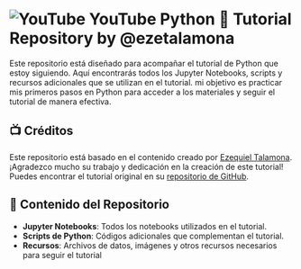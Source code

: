 # ![YouTube](https://img.shields.io/badge/YouTube-FF0000?style=for-the-badge&logo=youtube&logoColor=white)    YouTube Python 🐍 Tutorial Repository by @ezetalamona

Este repositorio está diseñado para acompañar el tutorial de Python que estoy siguiendo. Aquí encontrarás todos los Jupyter Notebooks, scripts y recursos adicionales que se utilizan en el tutorial. mi objetivo es practicar mis primeros pasos en Python  para acceder a los materiales y seguir el tutorial de manera efectiva.

## 📺 Créditos 

Este repositorio está basado en el contenido creado por [Ezequiel Talamona](https://github.com/ezetalamona). ¡Agradezco mucho su trabajo y dedicación en la creación de este tutorial! Puedes encontrar el tutorial original en su [repositorio de GitHub](https://github.com/ezetalamona/youtube_python_tutorial).

## 📓 Contenido del Repositorio 

- **Jupyter Notebooks**: Todos los notebooks utilizados en el tutorial.
- **Scripts de Python**: Códigos adicionales que complementan el tutorial.
- **Recursos**: Archivos de datos, imágenes y otros recursos necesarios para seguir el tutorial
